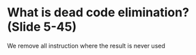 # What is dead code elimination? (Slide 5-45)

We remove all instruction where the result is never used